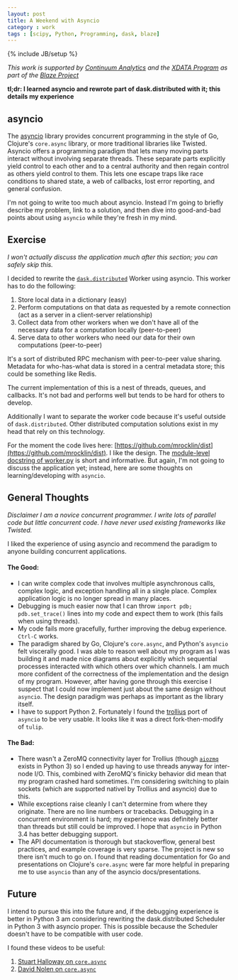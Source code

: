 ```yaml
---
layout: post
title: A Weekend with Asyncio
category : work
tags : [scipy, Python, Programming, dask, blaze]
---
```

{% include JB/setup %}

*This work is supported by [Continuum Analytics](http://continuum.io)
and the [XDATA Program](http://www.darpa.mil/program/XDATA)
as part of the [Blaze Project](http://blaze.pydata.org)*

**tl;dr: I learned asyncio and rewrote part of dask.distributed with it; this
details my experience**


asyncio
-------

The [asyncio](https://docs.python.org/3/library/asyncio.html) library provides
concurrent programming in the style of Go, Clojure's `core.async` library, or
more traditional libraries like Twisted.  Asyncio offers a programming paradigm
that lets many moving parts interact without involving separate threads.  These
separate parts explicitly yield control to each other and to a central
authority and then regain control as others yield control to them.  This lets
one escape traps like race conditions to shared state, a web of callbacks, lost
error reporting, and general confusion.

I'm not going to write too much about asyncio.  Instead I'm going to briefly
describe my problem, link to a solution, and then dive into good-and-bad points
about using `asyncio` while they're fresh in my mind.


Exercise
--------

*I won't actually discuss the application much after this section; you can
safely skip this.*

I decided to rewrite the
[`dask.distributed`](http://dask.pydata.org/en/latest/distributed.html) Worker using
asyncio.  This worker has to do the following:

1.  Store local data in a dictionary  (easy)
2.  Perform computations on that data as requested by a remote connection
    (act as a server in a client-server relationship)
3.  Collect data from other workers when we don't have all of the necessary
    data for a computation locally (peer-to-peer)
4.  Serve data to other workers who need our data for their own computations
    (peer-to-peer)

It's a sort of distributed RPC mechanism with peer-to-peer value sharing.
Metadata for who-has-what data is stored in a central metadata store; this
could be something like Redis.

The current implementation of this is a nest of threads, queues, and callbacks.
It's not bad and performs well but tends to be hard for others to develop.

Additionally I want to separate the worker code because it's useful outside of
`dask.distributed`.  Other distributed computation solutions exist in my head
that rely on this technology.

For the moment the code lives here:
[https://github.com/mrocklin/dist](https://github.com/mrocklin/dist).  I like
the design.  The [module-level docstring of
worker.py](https://github.com/mrocklin/dist/blob/master/dist/worker.py) is
short and informative.  But again, I'm not going to discuss the application
yet; instead, here are some thoughts on learning/developing with `asyncio`.


General Thoughts
----------------

*Disclaimer I am a novice concurrent programmer.  I write lots of parallel code
but little concurrent code.  I have never used existing frameworks like
Twisted.*

I liked the experience of using asyncio and recommend the paradigm to anyone
building concurrent applications.


#### The Good:

*   I can write complex code that involves multiple asynchronous calls,
    complex logic, and exception handling all in a single place.  Complex
    application logic is no longer spread in many places.
*   Debugging is much easier now that I can throw `import pdb; pdb.set_trace()`
    lines into my code and expect them to work (this fails when using threads).
*   My code fails more gracefully, further improving the debug experience.
    `Ctrl-C` works.
*   The paradigm shared by Go, Clojure's `core.async`, and Python's `asyncio`
    felt viscerally good.  I was able to reason well about my program as I was
    building it and made nice diagrams about explicitly which sequential
    processes interacted with which others over which channels.  I am much more
    confident of the correctness of the implementation and the design of my
    program.  However, after having gone through this exercise I suspect that I
    could now implement just about the same design without `asyncio`.  The
    design paradigm was perhaps as important as the library itself.
*   I have to support Python 2.  Fortunately I found the
    [trollius](https://trollius.readthedocs.org/) port of `asyncio` to be
    very usable.  It looks like it was a direct fork-then-modify of `tulip`.


#### The Bad:

*   There wasn't a ZeroMQ connectivity layer for Trollius (though
    [`aiozmq`](https://github.com/aio-libs/aiozmq) exists in Python 3) so I
    ended up having to use threads anyway for inter-node I/O.  This, combined
    with ZeroMQ's finicky behavior did mean that my program crashed hard
    sometimes.  I'm considering switching to plain sockets (which are supported
    nativel by Trollius and asyncio) due to this.
*   While exceptions raise cleanly I can't determine from where they originate.
    There are no line numbers or tracebacks.  Debugging in a concurrent
    environment is hard; my experience was definitely better than threads but
    still could be improved.  I hope that `asyncio` in Python 3.4 has better
    debugging support.
*   The API documentation is thorough but stackoverflow, general best
    practices, and example coverage is very sparse.  The project is new so
    there isn't much to go on.  I found that reading documentation for Go and
    presentations on Clojure's `core.async` were far more helpful in preparing
    me to use `asyncio` than any of the asyncio docs/presentations.


Future
------

I intend to pursue this into the future and, if the debugging experience is
better in Python 3 am considering rewriting the dask.distributed Scheduler in
Python 3 with asyncio proper.  This is possible because the Scheduler doesn't
have to be compatible with user code.

I found these videos to be useful:

1.  [Stuart Halloway on `core.async`](https://www.youtube.com/watch?v=VrmfuuHW_6w)
2.  [David Nolen on `core.async`](https://www.youtube.com/watch?v=AhxcGGeh5ho)

